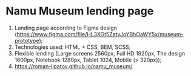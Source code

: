 # Namu Museum lending page
1. Landing page according to Figma design (https://www.figma.com/file/HL3XGt5ZatvJoYBhOaWY5x/museum-prototype);
2. Technologies used: HTML + CSS, BEM, SCSS;
3. Flexible lending (Large screens 2560px, Full HD 1920px, The design 1600px, Notebook 1280px, Tablet 1024, Mobile (> 320px));
4. https://roman-lipatov.github.io/namu_museum/
